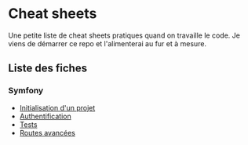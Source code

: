 # Cheat sheets

Une petite liste de cheat sheets pratiques quand on travaille le code.
Je viens de démarrer ce repo et l'alimenterai au fur et à mesure.

## Liste des fiches
### Symfony
- [Initialisation d'un projet](cheatsheets/Symfony/Symfony.md)
- [Authentification](cheatsheets/Symfony/Symfony_authentification.md)
- [Tests](cheatsheets/Symfony/Symfony_tests.md)
- [Routes avancées](cheatsheets/Symfony/Symfony_routes.md)
